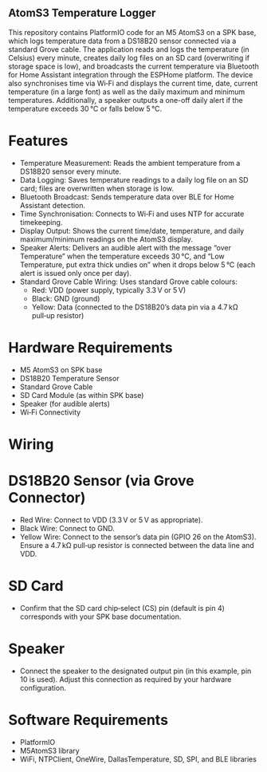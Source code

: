 ## AtomS3 Temperature Logger
This repository contains PlatformIO code for an M5 AtomS3 on a SPK base, which logs temperature data from a DS18B20 sensor connected via a standard Grove cable. The application reads and logs the temperature (in Celsius) every minute, creates daily log files on an SD card (overwriting if storage space is low), and broadcasts the current temperature via Bluetooth for Home Assistant integration through the ESPHome platform. The device also synchronises time via Wi‑Fi and displays the current time, date, current temperature (in a large font) as well as the daily maximum and minimum temperatures. Additionally, a speaker outputs a one-off daily alert if the temperature exceeds 30 °C or falls below 5 °C.

# Features
- Temperature Measurement: Reads the ambient temperature from a DS18B20 sensor every minute.
- Data Logging: Saves temperature readings to a daily log file on an SD card; files are overwritten when storage is low.
- Bluetooth Broadcast: Sends temperature data over BLE for Home Assistant detection.
- Time Synchronisation: Connects to Wi‑Fi and uses NTP for accurate timekeeping.
- Display Output: Shows the current time/date, temperature, and daily maximum/minimum readings on the AtomS3 display.
- Speaker Alerts: Delivers an audible alert with the message “over Temperature” when the temperature exceeds 30 °C, and “Low Temperature, put extra thick undies on” when it drops below 5 °C (each alert is issued only once per day).
- Standard Grove Cable Wiring: Uses standard Grove cable colours:
  - Red: VDD (power supply, typically 3.3 V or 5 V)
  - Black: GND (ground)
  - Yellow: Data (connected to the DS18B20’s data pin via a 4.7 kΩ pull‑up resistor)

# Hardware Requirements
- M5 AtomS3 on SPK base
- DS18B20 Temperature Sensor
- Standard Grove Cable
- SD Card Module (as within SPK base)
- Speaker (for audible alerts)
- Wi‑Fi Connectivity

# Wiring
# DS18B20 Sensor (via Grove Connector)
- Red Wire: Connect to VDD (3.3 V or 5 V as appropriate).
- Black Wire: Connect to GND.
- Yellow Wire: Connect to the sensor’s data pin (GPIO 26 on the AtomS3). Ensure a 4.7 kΩ pull‑up resistor is connected between the data line and VDD.

# SD Card
- Confirm that the SD card chip‐select (CS) pin (default is pin 4) corresponds with your SPK base documentation.

# Speaker
- Connect the speaker to the designated output pin (in this example, pin 10 is used). Adjust this connection as required by your hardware configuration.

# Software Requirements
- PlatformIO
- M5AtomS3 library
- WiFi, NTPClient, OneWire, DallasTemperature, SD, SPI, and BLE libraries
